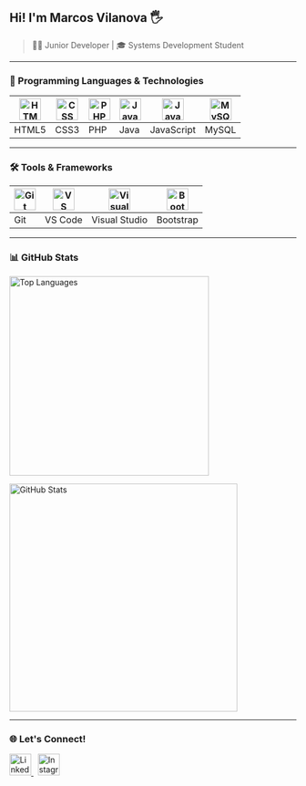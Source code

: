 ## <div align="left">Hi! I'm Marcos Vilanova 🖐️</div>

> 👨‍💻 Junior Developer | 🎓 Systems Development Student  


---

### 🚀 Programming Languages & Technologies

| <img src="https://cdn.jsdelivr.net/gh/devicons/devicon@latest/icons/html5/html5-original.svg" alt="HTML" width="38"> | <img src="https://cdn.jsdelivr.net/gh/devicons/devicon@latest/icons/css3/css3-original.svg" alt="CSS" width="38"> | <img src="https://cdn.jsdelivr.net/gh/devicons/devicon@latest/icons/php/php-original.svg" alt="PHP" width="38"> | <img src="https://cdn.jsdelivr.net/gh/devicons/devicon@latest/icons/java/java-original-wordmark.svg" alt="Java" width="38"> | <img src="https://cdn.jsdelivr.net/gh/devicons/devicon@latest/icons/javascript/javascript-original.svg" alt="JavaScript" width="38"> | <img src="https://cdn.jsdelivr.net/gh/devicons/devicon@latest/icons/mysql/mysql-original-wordmark.svg" alt="MySQL" width="38"> |
|---|---|---|---|---|---|
| HTML5 | CSS3 | PHP | Java | JavaScript | MySQL |

---

### 🛠️ Tools & Frameworks

| <img src="https://cdn.jsdelivr.net/gh/devicons/devicon@latest/icons/git/git-original.svg" alt="Git" width="38"> | <img src="https://upload.wikimedia.org/wikipedia/commons/thumb/2/2d/Visual_Studio_Code_1.18_icon.svg/1200px-Visual_Studio_Code_1.18_icon.svg.png" alt="VS Code" width="38"> | <img src="https://cdn.jsdelivr.net/gh/devicons/devicon@latest/icons/visualstudio/visualstudio-original.svg" alt="Visual Studio" width="38"> | <img src="https://cdn.jsdelivr.net/gh/devicons/devicon@latest/icons/bootstrap/bootstrap-plain.svg" alt="Bootstrap" width="38"> |
|---|---|---|---|
| Git | VS Code | Visual Studio | Bootstrap |

---

### 📊 GitHub Stats

<div align="left">
  <p>
    <img src="https://github-readme-stats.vercel.app/api/top-langs/?username=MarcosVilanova&langs_count=8&theme=tokyonight&layout=compact" alt="Top Languages" width="350" />
  </p>
  <p>
    <img src="https://github-readme-stats.vercel.app/api?username=MarcosVilanova&show_icons=true&theme=tokyonight" alt="GitHub Stats" width="400" />
  </p>
</div>

---

### 🌐 Let's Connect!

<div align="left">
  <a href="https://www.linkedin.com/in/marcosvilanova/" target="_blank" rel="noopener noreferrer">
    <img src="https://raw.githubusercontent.com/rahuldkjain/github-profile-readme-generator/master/src/images/icons/Social/linked-in-alt.svg" alt="LinkedIn" width="38" />
  </a> &nbsp;
  <a href="https://www.instagram.com/_henrique_vilanova/" target="_blank" rel="noopener noreferrer">
    <img src="https://raw.githubusercontent.com/rahuldkjain/github-profile-readme-generator/master/src/images/icons/Social/instagram.svg" alt="Instagram" width="38" />
  </a>
</div>
